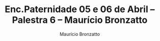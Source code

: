 ---
ID: 3665
title: 'Enc.Paternidade 05 e 06 de Abril &#8211; Palestra 6 &#8211; Maurício Bronzatto'
image-xl: >
  https://assets.gruponews.com.br/gruponews/uploads/2014/05/banner-2014-1-audios.jpg
image-l: >
  https://assets.gruponews.com.br/gruponews/uploads/2014/05/banner-2014-1-audios.jpg
image-sq-l: >
  https://assets.gruponews.com.br/gruponews/uploads/2014/05/banner-2014-1-audios.jpg
image-sq-m: >
  https://assets.gruponews.com.br/gruponews/uploads/2014/05/banner-2014-1-audios-720x353.jpg
post_excerpt: ""
layout: audioevideo
permalink: >
  audioevideo/enc-paternidade-05-e-06-de-abril-palestra-6-mauricio-bronzatto
published: true
categories: ""
tags: ""
author:
  - Maurício Bronzatto
wpcf-gn_post_autor:
  - Maurício Bronzatto
wpcf-gn_post_imagem_credito:
  - ""
wpcf-gn_post_destaques:
  - nao_destaque
wpcf-gn_audiovideo_data:
  - "1397088000"
wpcf-gn_audiovideo_audio:
  - >
    http://www.gruponews.com.br/wp-content/uploads/2014/04/006-Maurício-Bronzatto-Domingo-Manhã-Parte-2_01.mp3
post_date: 2014-04-10 16:26:31
---